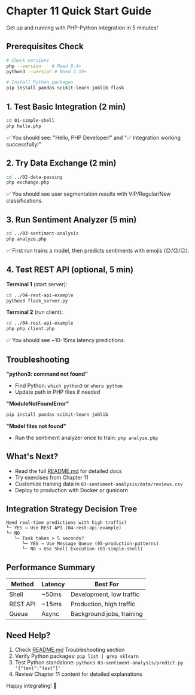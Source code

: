 # Chapter 11 Quick Start Guide

Get up and running with PHP-Python integration in 5 minutes!

## Prerequisites Check

```bash
# Check versions
php --version    # Need 8.4+
python3 --version # Need 3.10+

# Install Python packages
pip install pandas scikit-learn joblib flask
```

## 1. Test Basic Integration (2 min)

```bash
cd 01-simple-shell
php hello.php
```

✅ You should see: "Hello, PHP Developer!" and "✅ Integration working successfully!"

## 2. Try Data Exchange (2 min)

```bash
cd ../02-data-passing
php exchange.php
```

✅ You should see user segmentation results with VIP/Regular/New classifications.

## 3. Run Sentiment Analyzer (5 min)

```bash
cd ../03-sentiment-analysis
php analyze.php
```

✅ First run trains a model, then predicts sentiments with emojis (😊/😞/😐).

## 4. Test REST API (optional, 5 min)

**Terminal 1** (start server):

```bash
cd ../04-rest-api-example
python3 flask_server.py
```

**Terminal 2** (run client):

```bash
cd ../04-rest-api-example
php php_client.php
```

✅ You should see ~10-15ms latency predictions.

## Troubleshooting

**"python3: command not found"**

- Find Python: `which python3` or `where python`
- Update path in PHP files if needed

**"ModuleNotFoundError"**

```bash
pip install pandas scikit-learn joblib
```

**"Model files not found"**

- Run the sentiment analyzer once to train: `php analyze.php`

## What's Next?

- Read the full [README.md](README.md) for detailed docs
- Try exercises from Chapter 11
- Customize training data in `03-sentiment-analysis/data/reviews.csv`
- Deploy to production with Docker or gunicorn

## Integration Strategy Decision Tree

```
Need real-time predictions with high traffic?
└─ YES → Use REST API (04-rest-api-example)
└─ NO
   └─ Task takes > 5 seconds?
      └─ YES → Use Message Queue (05-production-patterns)
      └─ NO → Use Shell Execution (01-simple-shell)
```

## Performance Summary

| Method   | Latency | Best For                  |
| -------- | ------- | ------------------------- |
| Shell    | ~50ms   | Development, low traffic  |
| REST API | ~15ms   | Production, high traffic  |
| Queue    | Async   | Background jobs, training |

## Need Help?

1. Check [README.md](README.md) Troubleshooting section
2. Verify Python packages: `pip list | grep sklearn`
3. Test Python standalone: `python3 03-sentiment-analysis/predict.py '{"text":"test"}'`
4. Review Chapter 11 content for detailed explanations

Happy integrating! 🚀




